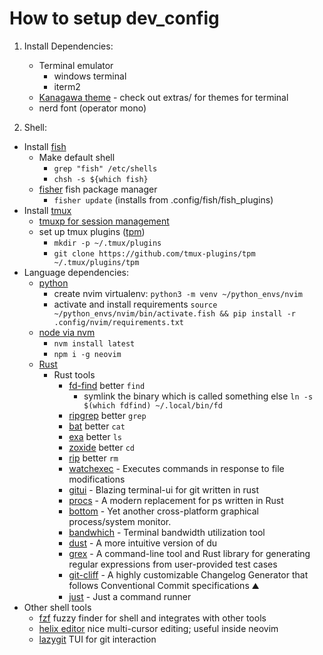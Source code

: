 # How to setup dev_config

1. Install Dependencies:

   - Terminal emulator
     - windows terminal
     - iterm2
   - [Kanagawa theme](https://github.com/rebelot/kanagawa.nvim) - check out extras/ for themes for terminal
   - nerd font (operator mono)

1. Shell:

- Install [fish](https://fishshell.com/)
  - Make default shell
    - `grep "fish" /etc/shells`
    - `chsh -s ${which fish}`
  - [fisher](https://github.com/jorgebucaran/fisher) fish package manager
    - `fisher update` (installs from .config/fish/fish_plugins)
- Install [tmux](https://github.com/tmux/tmux/wiki)
  - [tmuxp for session management](https://github.com/tmux-python/tmuxp)
  - set up tmux plugins ([tpm](https://github.com/tmux-plugins/tpm))
    - `mkdir -p ~/.tmux/plugins`
    - `git clone https://github.com/tmux-plugins/tpm ~/.tmux/plugins/tpm`
- Language dependencies:
  - [python](https://www.python.org/downloads/)
    - create nvim virtualenv: `python3 -m venv ~/python_envs/nvim`
    - activate and install requirements `source ~/python_envs/nvim/bin/activate.fish && pip install -r .config/nvim/requirements.txt`
  - [node via nvm](https://github.com/nvm-sh/nvm)
    - `nvm install latest`
    - `npm i -g neovim`
  - [Rust](https://www.rust-lang.org/tools/install)
    - Rust tools
      - [fd-find](https://github.com/sharkdp/fd) better `find`
        - symlink the binary which is called something else `ln -s $(which fdfind) ~/.local/bin/fd`
      - [ripgrep](https://github.com/BurntSushi/ripgrep) better `grep`
      - [bat](https://github.com/sharkdp/bat) better `cat`
      - [exa](https://github.com/ogham/exa) better `ls`
      - [zoxide](https://github.com/ajeetdsouza/zoxide) better `cd`
      - [rip](https://github.com/nivekuil/rip) better `rm`
      - [watchexec](https://github.com/watchexec/watchexec) - Executes commands in response to file modifications
      - [gitui](https://github.com/extrawurst/gitui) - Blazing terminal-ui for git written in rust
      - [procs](https://github.com/dalance/procs) - A modern replacement for ps written in Rust
      - [bottom](https://github.com/ClementTsang/bottom) - Yet another cross-platform graphical process/system monitor.
      - [bandwhich](https://github.com/imsnif/bandwhich) - Terminal bandwidth utilization tool
      - [dust](https://github.com/bootandy/dust) - A more intuitive version of du
      - [grex](https://github.com/pemistahl/grex) - A command-line tool and Rust library for generating regular expressions from user-provided test cases
      - [git-cliff](https://github.com/orhun/git-cliff) - A highly customizable Changelog Generator that follows Conventional Commit specifications ⛰️
      - [just](https://github.com/casey/just) - Just a command runner
- Other shell tools
  - [fzf](https://github.com/junegunn/fzf) fuzzy finder for shell and integrates with other tools
  - [helix editor](https://docs.helix-editor.com/install.html) nice multi-cursor editing; useful inside neovim
  - [lazygit](https://github.com/jesseduffield/lazygit) TUI for git interaction

